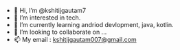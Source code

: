 - 👋 Hi, I’m @kshitijgautam7
- 👀 I’m interested in tech.
- 🌱 I’m currently learning andriod devlopment, java, kotlin.
- 💞️ I’m looking to collaborate on ...
- 📫 My email : kshitijgautam007@gmail.com

<!---
kshitijgautam7/kshitijgautam7 is a ✨ special ✨ repository because its `README.md` (this file) appears on your GitHub profile.
You can click the Preview link to take a look at your changes.
--->
